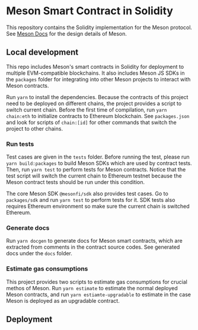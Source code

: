 # Meson Smart Contract in Solidity

This repository contains the Solidity implementation for the Meson protocol.
See [Meson Docs](https://docs.meson.fi/protocol/background) for the design details of Meson.

## Local development

This repo includes Meson's smart contracts in Solidity for deployment to multiple EVM-compatible blockchains. It also includes Meson JS SDKs in the `packages` folder for integrating into other Meson projects to interact with Meson contracts.

Run `yarn` to install the dependencies. Because the contracts of this project need to be deployed on different chains, the project provides a script to switch current chain. Before the first time of compilation, run `yarn chain:eth` to initialize contracts to Ethereum blockchain. See `packages.json` and look for scripts of `chain:[id]` for other commands that switch the project to other chains.

### Run tests

Test cases are given in the `tests` folder. Before running the test, please run `yarn build:packages` to build Meson SDKs which are used by contract tests. Then, run `yarn test` to perform tests for Meson contracts. Notice that the test script will switch the current chain to Ethereum testnet because the Meson contract tests should be run under this condition.

The core Meson SDK `@mesonfi/sdk` also provides test cases. Go to `packages/sdk` and run `yarn test` to perform tests for it. SDK tests also requires Ethereum environment so make sure the current chain is switched Ethereum.

### Generate docs

Run `yarn docgen` to generate docs for Meson smart contracts, which are extracted from comments in the contract source codes. See generated docs under the `docs` folder.

### Estimate gas consumptions

This project provides two scripts to estimate gas consumptions for crucial methos of Meson. Run `yarn estimate` to estimate the normal deployed Meson contracts, and run `yarn estiamte-upgradable` to estimate in the case Meson is deployed as an upgradable contract.

## Deployment
